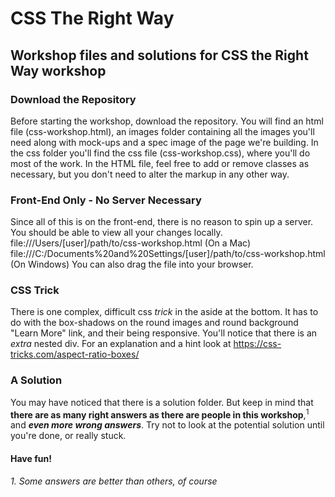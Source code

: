 # CSS The Right Way
## Workshop files and solutions for CSS the Right Way workshop

### Download the Repository
Before starting the workshop, download the repository.
You will find an html file (css-workshop.html), an images folder containing all the images you'll need along with mock-ups and a spec image of the page we're building. In the css folder you'll find the css file (css-workshop.css), where you'll do most of the work. In the HTML file, feel free to add or remove classes as necessary, but you don't need to alter the markup in any other way.

### Front-End Only - No Server Necessary
Since all of this is on the front-end, there is no reason to spin up a server. You should be able to view all your changes locally.
file:///Users/[user]/path/to/css-workshop.html (On a Mac)
file:///C:/Documents%20and%20Settings/[user]/path/to/css-workshop.html (On Windows)
You can also drag the file into your browser.

### CSS Trick
There is one complex, difficult css *trick* in the aside at the bottom. It has to do with the box-shadows on the round images and round background "Learn More" link, and their being responsive. You'll notice that there is an _extra_ nested div. For an explanation and a hint look at https://css-tricks.com/aspect-ratio-boxes/

### A Solution
You may have noticed that there is a solution folder. But keep in mind that __there are as many right answers as there are people in this workshop__,<sup>1</sup> and *__even more wrong answers__*. Try not to look at the potential solution until you're done, or really stuck.

#### Have fun!

*1. Some answers are better than others, of course* 
